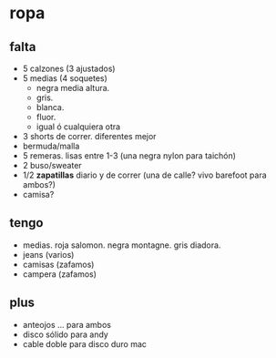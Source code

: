 # ropa

## falta 

- 5 calzones (3 ajustados)
- 5 medias (4 soquetes) 
	- negra media altura. 
	- gris. 
	- blanca. 
	- fluor. 
	- igual ó cualquiera otra
- 3 shorts de correr. diferentes mejor
- bermuda/malla
- 5 remeras. lisas entre 1-3 (una negra nylon para taichón)
- 2 buso/sweater
- 1/2 **zapatillas** diario y de correr (una de calle? vivo barefoot para ambos?)
- camisa?

## tengo

- medias. roja salomon. negra montagne. gris diadora. 
- jeans (varios)
- camisas (zafamos)
- campera (zafamos)

## plus
- anteojos ... para ambos
- disco sólido para andy
- cable doble para disco duro mac
